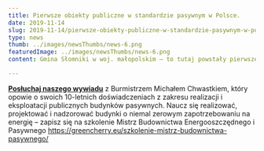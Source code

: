 ```yaml
---
title: Pierwsze obiekty publiczne w standardzie pasywnym w Polsce. 
date: 2019-11-14
slug: 2019-11-14/pierwsze-obiekty-publiczne-w-standardzie-pasywnym-w-polsce
type: news
thumb: ../images/newsThumbs/news-6.png
featuredImage: ../images/newsThumbs/news-6.png
content: Gmina Słomniki w woj. małopolskim – to tutaj powstały pierwsze obiekty publiczne w standardzie pasywnym w Polsce. W roku 2010 hala sportowa i kolejno przedszkole i ośrodek zdrowia.

---
```

**<a href="https://www.youtube.com/watch?v=TQ4fvx9xYoA&t=12s" target="_blank">Posłuchaj naszego wywiadu</a>** z Burmistrzem Michałem Chwastkiem, który opowie o swoich 10-letnich doświadczeniach z zakresu realizacji i eksploatacji publicznych budynków pasywnych. Naucz się realizować, projektować i nadzorować budynki o niemal zerowym zapotrzebowaniu na energię – zapisz się na szkolenie Mistrz Budownictwa Energooszczędnego i Pasywnego
https://greencherry.eu/szkolenie-mistrz-budownictwa-pasywnego/
